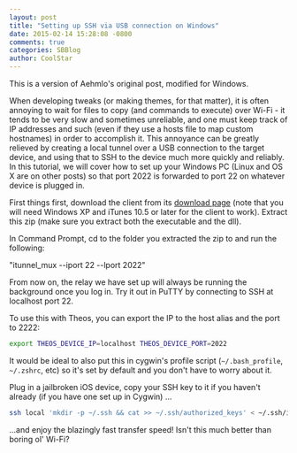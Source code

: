 ```yaml
---
layout: post
title: "Setting up SSH via USB connection on Windows"
date: 2015-02-14 15:28:08 -0800
comments: true
categories: SBBlog
author: CoolStar
---
```

This is a version of Aehmlo's original post, modified for Windows.

When developing tweaks (or making themes, for that matter), it is often annoying to wait for files to copy (and commands to execute) over Wi-Fi - it tends to be very slow and sometimes unreliable, and one must keep track of IP addresses and such (even if they use a hosts file to map custom hostnames) in order to accomplish it. This annoyance can be greatly relieved by creating a local tunnel over a USB connection to the target device, and using that to SSH to the device much more quickly and reliably. In this tutorial, we will cover how to set up your Windows PC (Linux and OS X are on other posts) so that port 2022 is forwarded to port 22 on whatever device is plugged in.

<!--more-->

First things first, download the client from its [download page](https://code.google.com/p/iphonetunnel-usbmuxconnectbyport/downloads/detail?name=itunnel_mux_rev71.zip) (note that you will need Windows XP and iTunes 10.5 or later for the client to work). Extract this zip (make sure you extract both the executable and the dll).

In Command Prompt, cd to the folder you extracted the zip to and run the following:

"itunnel_mux --iport 22 --lport 2022"

From now on, the relay we have set up will always be running the background once you log in. Try it out in PuTTY by connecting to SSH at localhost port 22.

To use this with Theos, you can export the IP to the host alias and the port to 2222:

```bash
export THEOS_DEVICE_IP=localhost THEOS_DEVICE_PORT=2022
```

It would be ideal to also put this in cygwin's profile script (`~/.bash_profile`, `~/.zshrc`, etc) so it's set by default and you don't have to worry about it.

Plug in a jailbroken iOS device, copy your SSH key to it if you haven't already (if you have one set up in Cygwin) ... 

```bash
ssh local 'mkdir -p ~/.ssh && cat >> ~/.ssh/authorized_keys' < ~/.ssh/id_rsa.pub
```

...and enjoy the blazingly fast transfer speed! Isn't this much better than boring ol' Wi-Fi?
